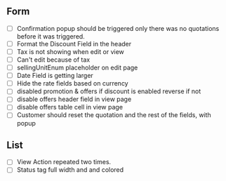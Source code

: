 ## Form
- [ ] Confirmation popup should be triggered only there was no quotations before it was triggered.
- [ ] Format the Discount Field in the header
- [ ] Tax is not showing when edit or view
- [ ] Can't edit because of tax 
- [ ] sellingUnitEnum placeholder on edit page
- [ ] Date Field is getting larger
- [ ] Hide the rate fields based on currency
- [ ] disabled promotion & offers if discount is enabled reverse if not
- [ ] disable offers header field in view page 
- [ ] disable offers table cell in view page
- [ ] Customer should reset the quotation and the rest of the fields, with popup

## List
- [ ] View Action repeated two times.
- [ ] Status tag full width and and colored